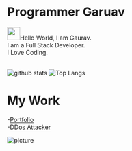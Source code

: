 
# Programmer Garuav
<img src="https://raw.githubusercontent.com/ProgrammerGaurav/programmergaurav/master/images/hello.gif" width="30">Hello World, I am Gaurav.<br />
I am a Full Stack Developer.<br />
I Love Coding.
<br />
<br />

![github stats](https://github-readme-stats.vercel.app/api?username=programmergaurav&show_icons=true&title_color=fff&theme=radical&hide=prs)
![Top Langs](https://github-readme-stats.vercel.app/api/top-langs/?username=programmergaurav&layout=compact&title_color=fff&theme=radical)

# My Work
-[Portfolio](https://programmergaurav.me)
<br />
-[DDos Attacker](https://github.com/ProgrammerGaurav/DDos-Attack)

![picture](https://raw.githubusercontent.com/ProgrammerGaurav/programmergaurav/master/images/dino.gif)

